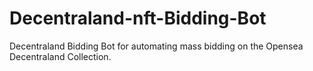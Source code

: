# Decentraland-nft-Bidding-Bot
Decentraland Bidding Bot for automating mass bidding on the Opensea Decentraland Collection. 
